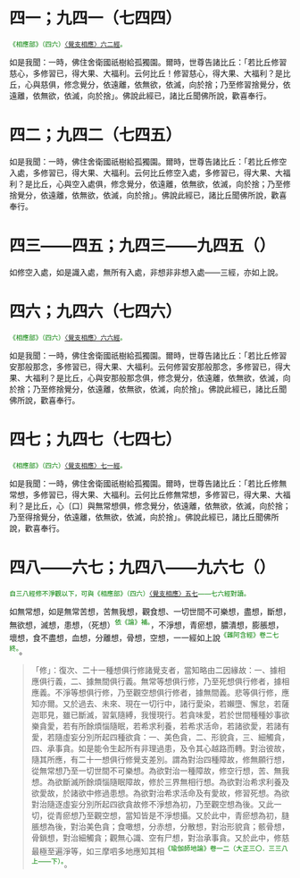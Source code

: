 # 四一；九四一（七四四）

<sup><font color="green">《相應部》（四六）[〈覺支相應〉六二經](https://github.com/gwsice/buddhism/blob/master/%E6%97%A9%E6%9C%9F/%E5%8D%97%E4%BC%A0%E7%9B%B8%E5%BA%94%E9%83%A8/05%E5%A4%A7%E7%AF%87/46%20%E8%A7%89%E6%94%AF%E7%9B%B8%E5%BA%947-18.md#46_62)。</font></sup>

如是我聞：一時，佛住舍衛國祇樹給孤獨園。爾時，世尊告諸比丘：「若比丘修習慈心，多修習已，得大果、大福利。云何比丘！修習慈心，得大果、大福利？是比丘，心與慈俱，修念覺分，依遠離，依無欲，依滅，向於捨；乃至修習捨覺分，依遠離，依無欲，依滅，向於捨」。佛說此經已，諸比丘聞佛所說，歡喜奉行。

# 四二；九四二（七四五）

如是我聞：一時，佛住舍衛國祇樹給孤獨園。爾時，世尊告諸比丘：「若比丘修空入處，多修習已，得大果、大福利。云何比丘修空入處，多修習已，得大果、大福利？是比丘，心與空入處俱，修念覺分，依遠離，依無欲，依滅，向於捨；乃至修捨覺分，依遠離，依無欲，依滅，向於捨」。佛說此經已，諸比丘聞佛所說，歡喜奉行。

# 四三——四五；九四三——九四五（）

如修空入處，如是識入處，無所有入處，非想非非想入處——三經，亦如上說。

# 四六；九四六（七四六）

<sup><font color="green">《相應部》（四六）[〈覺支相應〉六六經](https://github.com/gwsice/buddhism/blob/master/%E6%97%A9%E6%9C%9F/%E5%8D%97%E4%BC%A0%E7%9B%B8%E5%BA%94%E9%83%A8/05%E5%A4%A7%E7%AF%87/46%20%E8%A7%89%E6%94%AF%E7%9B%B8%E5%BA%947-18.md#46_66)。</font></sup>

如是我聞：一時，佛住舍衛國祇樹給孤獨園。爾時，世尊告諸比丘：「若比丘修習安那般那念，多修習已，得大果、大福利。云何修習安那般那念，多修習已，得大果、大福利？是比丘，心與安那般那念俱，修念覺分，依遠離，依無欲，依滅，向於捨；乃至修捨覺分，依遠離，依無欲，依滅，向於捨」。佛說此經已，諸比丘聞佛所說，歡喜奉行。

# 四七；九四七（七四七）

<sup><font color="green">《相應部》（四六）[〈覺支相應〉七一經](https://github.com/gwsice/buddhism/blob/master/%E6%97%A9%E6%9C%9F/%E5%8D%97%E4%BC%A0%E7%9B%B8%E5%BA%94%E9%83%A8/05%E5%A4%A7%E7%AF%87/46%20%E8%A7%89%E6%94%AF%E7%9B%B8%E5%BA%947-18.md#46_71)。</font></sup>

如是我聞：一時，佛住舍衛國祇樹給孤獨園。爾時，世尊告諸比丘：「若比丘修無常想，多修習已，得大果、大福利。云何比丘修無常想，多修習已，得大果、大福利？是比丘，心〔口〕與無常想俱，修念覺分，依遠離，依無欲，依滅，向於捨；乃至得捨覺分，依遠離，依無欲，依滅，向於捨」。佛說此經已，諸比丘聞佛所說，歡喜奉行。

# 四八——六七；九四八——九六七（）

<sup><font color="green">自三八經修不淨觀以下，可與《相應部》（四六）[〈覺支相應〉五七](https://github.com/gwsice/buddhism/blob/master/%E6%97%A9%E6%9C%9F/%E5%8D%97%E4%BC%A0%E7%9B%B8%E5%BA%94%E9%83%A8/05%E5%A4%A7%E7%AF%87/46%20%E8%A7%89%E6%94%AF%E7%9B%B8%E5%BA%947-18.md#46_57)——七六經對讀。</font></sup>

如無常想，如是無常苦想，苦無我想，觀食想、一切世間不可樂想，盡想，斷想，無欲想，滅想，患想，（死想）<sup><font color="green">依《論》補。</font></sup>，不淨想，青瘀想，膿潰想，膨脹想，壞想，食不盡想，血想，分離想，骨想，空想，一一經如上說<sup><font color="green">《雜阿含經》卷二七終。</font></sup>。

> 「修」：復次、二十一種想俱行修諸覺支者，當知略由二因緣故：一、據相應俱行義，二、據無間俱行義。無常等想俱行修，乃至死想俱行修者，據相應義。不淨等想俱行修，乃至觀空想俱行修者，據無間義。悲等俱行修，應知亦爾。又於過去、未來、現在一切行中，諸行愛染，若嬾墮、懈怠，若薩迦耶見，雖已斷滅，習氣隨縛，我慢現行。若貪味愛，若於世間種種妙事欲樂貪愛，若有所餘煩惱隨眠，若希求利養，若希求活命，若諸欲愛，若諸有愛，若隨虛妄分別所起四種欲貪：一、美色貪，二、形貌貪，三、細觸貪，四、承事貪。如是能令生起所有非理過患，及令其心越路而轉。對治彼故，隨其所應，有二十一想俱行修覺支差別。謂為對治四種障故，修無願行想，從無常想乃至一切世間不可樂想。為欲對治一種障故，修空行想，苦、無我想。為欲斷滅所餘煩惱隨眠障故，修於三界無相行想。為欲對治希求利養及欲愛故，於諸欲中修過患想。為欲對治希求活命及有愛故，修習死想。為欲對治隨逐虛妄分別所起四欲貪故修不淨想為初，乃至觀空想為後。又此一切，從青瘀想乃至觀空想，當知皆是不淨想攝。又於此中，青瘀想為初，膖脹想為後，對治美色貪；食噉想，分赤想，分散想，對治形貌貪；骸骨想，骨鎖想，對治細觸貪；觀無心識、空有尸想，對治承事貪。又於此中，修慈最極至遍淨等，如三摩呬多地應知其相<sup><font color="green">《瑜伽師地論》卷一二（大正三〇．三三八上——下）。</font></sup>。